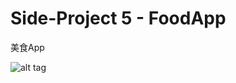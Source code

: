 ﻿# Side-Project 5 - FoodApp

美食App

![alt tag](https://user-images.githubusercontent.com/29221155/106350019-b1952b80-630d-11eb-8a87-40c6f513dfdb.png)
